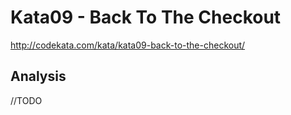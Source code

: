 # Kata09 - Back To The Checkout
http://codekata.com/kata/kata09-back-to-the-checkout/

## Analysis
//TODO
